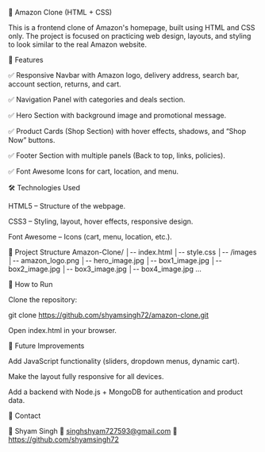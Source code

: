 🛒 Amazon Clone (HTML + CSS)

This is a frontend clone of Amazon's homepage, built using HTML and CSS only.
The project is focused on practicing web design, layouts, and styling to look similar to the real Amazon website.

📌 Features

✅ Responsive Navbar with Amazon logo, delivery address, search bar, account section, returns, and cart.

✅ Navigation Panel with categories and deals section.

✅ Hero Section with background image and promotional message.

✅ Product Cards (Shop Section) with hover effects, shadows, and “Shop Now” buttons.

✅ Footer Section with multiple panels (Back to top, links, policies).

✅ Font Awesome Icons for cart, location, and menu.


🛠️ Technologies Used

HTML5 – Structure of the webpage.

CSS3 – Styling, layout, hover effects, responsive design.

Font Awesome – Icons (cart, menu, location, etc.).

📂 Project Structure
Amazon-Clone/
│-- index.html
│-- style.css
│-- /images
     │-- amazon_logo.png
     │-- hero_image.jpg
     │-- box1_image.jpg
     │-- box2_image.jpg
     │-- box3_image.jpg
     │-- box4_image.jpg
     ...

🚀 How to Run

Clone the repository:

git clone https://github.com/shyamsingh72/amazon-clone.git


Open index.html in your browser.

🌟 Future Improvements

Add JavaScript functionality (sliders, dropdown menus, dynamic cart).

Make the layout fully responsive for all devices.

Add a backend with Node.js + MongoDB for authentication and product data.

📧 Contact

👤 Shyam Singh
📩 singhshyam727593@gmail.com
🔗 https://github.com/shyamsingh72
